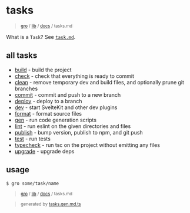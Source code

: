 # tasks

> <sub>[gro](/../..) / [lib](..) / [docs](./) / tasks.md</sub>

What is a `Task`? See [`task.md`](./task.md).

## all tasks

- [build](../build.task.ts) - build the project
- [check](../check.task.ts) - check that everything is ready to commit
- [clean](../clean.task.ts) - remove temporary dev and build files, and optionally prune git branches
- [commit](../commit.task.ts) - commit and push to a new branch
- [deploy](../deploy.task.ts) - deploy to a branch
- [dev](../dev.task.ts) - start SvelteKit and other dev plugins
- [format](../format.task.ts) - format source files
- [gen](../gen.task.ts) - run code generation scripts
- [lint](../lint.task.ts) - run eslint on the given directories and files
- [publish](../publish.task.ts) - bump version, publish to npm, and git push
- [test](../test.task.ts) - run tests
- [typecheck](../typecheck.task.ts) - run tsc on the project without emitting any files
- [upgrade](../upgrade.task.ts) - upgrade deps

## usage

```bash
$ gro some/task/name
```

> <sub>[gro](/../..) / [lib](..) / [docs](./) / tasks.md</sub>

> <sub>generated by [tasks.gen.md.ts](tasks.gen.md.ts)</sub>
